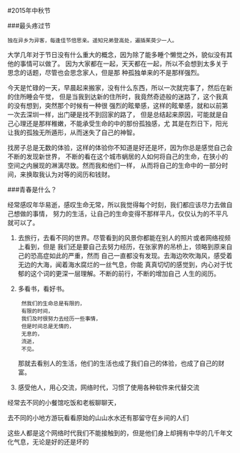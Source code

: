 #2015年中秋节

###最头疼过节

	独在异乡为异客，每逢佳节倍思亲。遥知兄弟登高处，遍插茱萸少一人。

大学几年对于节日没有什么重大的概念，因为除了能多睡个懒觉之外，貌似没有其他的事情可以做了。
因为大家都在一起，天天都在一起，所以不会想到太多关于思念的话题，尽管也会思念家人，但是那
种孤独单来的不是那样强烈。

今天是忙碌的一天，早晨起来搬家，没有什么东西，所以一次就完事了，然后在新的住所睡会午觉，
但是当我到达新的住所时，我竟然奇迹般的迷路了，这个我真的没有想到，突然那个时候有一种很
强烈的眩晕感，这样的眩晕感，就和以前第一次去深圳一样，出门硬是找不到回家的路了，
但是总结起来原因，可能就是自己心理还是那样稚嫩，不能承受生命的中的那份孤独感，尤
其是在烈日下，阳光让我的孤独无所遁形，从而迷失了自己的神智。

找房子总是无数的体验，这样的体验你不知道是好还是坏，因为你总是感觉自己会不断的发现新世界，
不断的看在这个城市蜗居的人如何将自己的生命，在狭小的空间之内展现的淋漓尽致。然而我和他们一样，
从而将自己的生命中的一部分时间，来换取我认为对等的阅历和钱财。

###青春是什么？

经常感叹年华易逝，感叹生命无常，所以我觉得每个时刻，我们都应该尽力去做自己想做的事情，
努力的生活，让自己的生命变得不那样平凡，仅仅认为的不平凡就可以了。

1. 去旅行，去看不同的世界。尽管看到的风景你都能在别人的照片或者网络视频上看到，但是
我们还是要自己去努力经历，在张家界的吊桥上，领略到原来自己的恐高症如此的严重，然而
自己一直都没有发现。去海边吹吹海风，感受着无边的大海，闻着海水腐烂的一丝气息，你能
真真切切的感觉到，内心对于忧郁的这个词的更深一层理解。不断的前行，不断的增加自己
人生的阅历。

2. 多看书，看好书。
	
		然我们的生命总是有限的，
		有限的时间，
		我们及时很努力去经历一些事情，
		但是时间总是无情的，
		无息的，
		流逝，
		不见。
	
	那就去看别人的生活，他们的生活也成了我们自己的体验，也成了自己的财富。

3. 感受他人，用心交流，网络时代，习惯了使用各种软件来代替交流

经常去不同的小餐馆吃饭和老板聊聊天，

去不同的小地方游玩看看原始的山山水水还有那留守在乡间的人们

这些人都是这个网络时代我们不能接触到的，但是他们身上却拥有中华的几千年文化气息，无论是好的还是坏的





